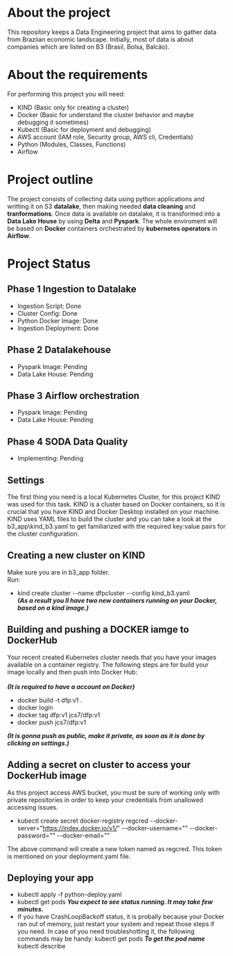 # About the project
This repository keeps a Data Engineering project that aims to gather data from Braziian economic landscape. Initially, most of data is about companies which are listed on B3 (Brasil, Bolsa, Balcão).

# About the requirements
For performing this project you will need:
* KIND (Basic only for creating a cluster)
* Docker (Basic for understand the cluster behavior and maybe debugging it sometimes)
* Kubectl (Basic for deployment and debugging)
* AWS account (IAM role, Security group, AWS cli, Credentials)
* Python (Modules, Classes, Functions)
* Airflow

# Project outline
The project consists of collecting data using python applications and writting it on S3 **datalake**, then making needed **data cleaning** and **tranformations**. Once data is available on datalake, it is transformed into a **Data Lake House** by using **Delta** and **Pyspark**. The whole enviroment will be based on **Docker** containers orchestrated by **kubernetes operators** in **Airflow**.

# Project Status  <br>
## Phase 1 Ingestion to Datalake  <br>
* Ingestion Script:      Done
* Cluster Config:        Done
* Python Docker Image:   Done
* Ingestion Deployment:  Done  <br>
## Phase 2 Datalakehouse  <br>
* Pyspark Image:         Pending
* Data Lake House:       Pending  <br>
## Phase 3 Airflow orchestration  <br>
* Pyspark Image:         Pending
* Data Lake House:       Pending  <br>
## Phase 4 SODA Data Quality  <br>
* Implementing:          Pending



## Settings
The first thing you need is a local Kubernetes Cluster, for this project KIND was used for this task. KIND is a cluster based on Docker containers, so it is crucial that you have KIND and Docker Desktop installed on your machine.
KIND uses YAML files to build the cluster and you can take a look at the b3_app\kind_b3.yaml to get familiarized with the required key:value pairs for the cluster configuration.

## Creating a new cluster on KIND
Make sure you are in b3_app folder.  <br>
Run: 
* kind create cluster --name dfpcluster --config kind_b3.yaml  <br>
***(As a result you ll have two new containers running on your Docker, based on a kind image.)***

## Building and pushing a DOCKER iamge to DockerHub
Your recent created Kubernetes cluster needs that you have your images available on a container registry. The following steps are for build your image locally and then push into Docker Hub: <br>  
***(It is required to have a account on Docker)***

* docker build -t dfp:v1 .
* docker login
* docker tag dfp:v1 jcs7/dfp:v1 
* docker push jcs7/dfp:v1 <br>

***(It is gonna push as public, make it private, as soon as it is done by clicking on settings.)***

## Adding a secret on cluster to access your DockerHub image
As this project access AWS bucket, you must be sure of working only with private repositories in order to keep your credentials from unallowed accessing issues.

* kubectl create secret docker-registry regcred --docker-server="https://index.docker.io/v1/" --docker-username="" --docker-password="" --docker-email=""

The above command will create a new token named as regcred. This token is mentioned on your deployment.yaml file.

## Deploying your app
* kubectl apply -f python-deploy.yaml
* kubectl get pods ***You expect to see status running. It may take few minutes.***
* If you have CrashLoopBackoff status, it is probally because your Docker ran out of memory, just restart your system and repeat those steps if you need. In case of you need troubleshotting it, the following commands may be handy:
kubectl get pods ***To get the pod name***
kubectl describe <pod name>

